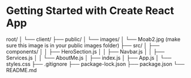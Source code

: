 # Getting Started with Create React App
root/
│
└── client/
    ├── public/
    │   └── images/
    │       └── Moab2.jpg (make sure this image is in your public images folder)
    ├── src/
    │   ├── components/
    │   │   ├── HeroSection.js
    │   │   ├── Navbar.js
    │   │   ├── Services.js
    │   │   └── AboutMe.js
    │   ├── index.js
    │   ├── App.js
    │   └── styles.css
    ├── .gitignore
    ├── package-lock.json
    ├── package.json
    └── README.md